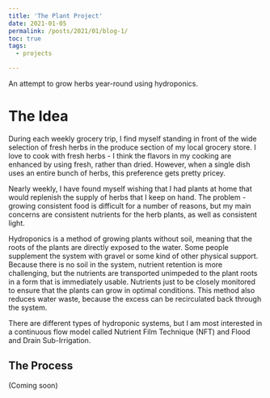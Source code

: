 ```yaml
---
title: 'The Plant Project'
date: 2021-01-05
permalink: /posts/2021/01/blog-1/
toc: true
tags:
  - projects

---
```


An attempt to grow herbs year-round using hydroponics.

The Idea
======
During each weekly grocery trip, I find myself standing in front of the wide selection of fresh herbs in the produce section of my local grocery store. I love to cook with fresh herbs - I think the flavors in my cooking are enhanced by using fresh, rather than dried. However, when a single dish uses an entire bunch of herbs, this preference gets pretty pricey.

Nearly weekly, I have found myself wishing that I had plants at home that would replenish the supply of herbs that I keep on hand. The problem - growing consistent food is difficult for a number of reasons, but my main concerns are consistent nutrients for the herb plants, as well as consistent light.

Hydroponics is a method of growing plants without soil, meaning that the roots of the plants are directly exposed to the water. Some people supplement the system with gravel or some kind of other physical support. Because there is no soil in the system, nutrient retention is more challenging, but the nutrients are transported unimpeded to the plant roots in a form that is immediately usable. Nutrients just to be closely monitored to ensure that the plants can grow in optimal conditions. This method also reduces water waste, because the excess can be recirculated back through the system.

There are different types of hydroponic systems, but I am most interested in a continuous flow model called Nutrient Film Technique (NFT) and Flood and Drain Sub-Irrigation.

The Process
------
(Coming soon)
